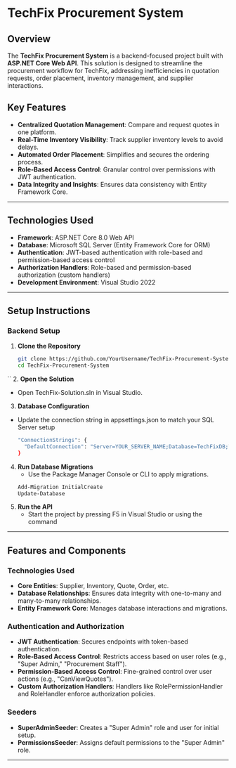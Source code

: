# TechFix Procurement System

## Overview

The **TechFix Procurement System** is a backend-focused project built with **ASP.NET Core Web API**. This solution is designed to streamline the procurement workflow for TechFix, addressing inefficiencies in quotation requests, order placement, inventory management, and supplier interactions.

## Key Features

- **Centralized Quotation Management**: Compare and request quotes in one platform.
- **Real-Time Inventory Visibility**: Track supplier inventory levels to avoid delays.
- **Automated Order Placement**: Simplifies and secures the ordering process.
- **Role-Based Access Control**: Granular control over permissions with JWT authentication.
- **Data Integrity and Insights**: Ensures data consistency with Entity Framework Core.

---

## Technologies Used

- **Framework**: ASP.NET Core 8.0 Web API
- **Database**: Microsoft SQL Server (Entity Framework Core for ORM)
- **Authentication**: JWT-based authentication with role-based and permission-based access control
- **Authorization Handlers**: Role-based and permission-based authorization (custom handlers)
- **Development Environment**: Visual Studio 2022

---

## Setup Instructions

### Backend Setup

1. **Clone the Repository**
   ```bash
   git clone https://github.com/YourUsername/TechFix-Procurement-System.git
   cd TechFix-Procurement-System
  ``
2. **Open the Solution**
  - Open TechFix-Solution.sln in Visual Studio.
3. **Database Configuration**
  - Update the connection string in appsettings.json to match your SQL Server setup
    ```bash
    "ConnectionStrings": {
      "DefaultConnection": "Server=YOUR_SERVER_NAME;Database=TechFixDB;Trusted_Connection=True;"
    }
    ```
4. **Run Database Migrations**
   - Use the Package Manager Console or CLI to apply migrations.
    ```bash
    Add-Migration InitialCreate
    Update-Database
    ```
5. **Run the API**
   - Start the project by pressing F5 in Visual Studio or using the command

---

## Features and Components

### Technologies Used

- **Core Entities**:  Supplier, Inventory, Quote, Order, etc.
- **Database Relationships**: Ensures data integrity with one-to-many and many-to-many relationships.
- **Entity Framework Core**: Manages database interactions and migrations.

### Authentication and Authorization

- **JWT Authentication**:  Secures endpoints with token-based authentication.
- **Role-Based Access Control**: Restricts access based on user roles (e.g., "Super Admin," "Procurement Staff").
- **Permission-Based Access Control**: Fine-grained control over user actions (e.g., "CanViewQuotes").
- **Custom Authorization Handlers**: Handlers like RolePermissionHandler and RoleHandler enforce authorization policies.

### Seeders

- **SuperAdminSeeder**: Creates a "Super Admin" role and user for initial setup.
- **PermissionsSeeder**: Assigns default permissions to the "Super Admin" role.
---






  

